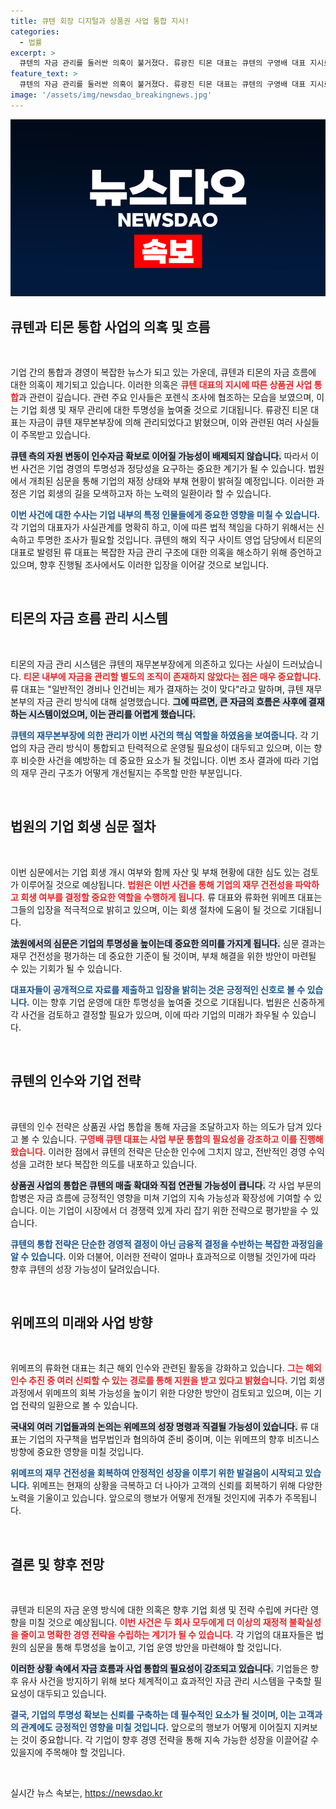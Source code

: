 ```yaml
---
title: 큐텐 회장 디지털과 상품권 사업 통합 지시!
categories:
  - 법률
excerpt: >
  큐텐의 자금 관리를 둘러싼 의혹이 불거졌다. 류광진 티몬 대표는 큐텐의 구영배 대표 지시로 자금을 관리했다고 밝혔고, 이는 미국 위시 인수 자금으로 사용될 가능성을 시사한다. 현 상황은 대규모 판매 대금 미정산 사건과 맞물려 더욱 주목받고 있다.
feature_text: >
  큐텐의 자금 관리를 둘러싼 의혹이 불거졌다. 류광진 티몬 대표는 큐텐의 구영배 대표 지시로 자금을 관리했다고 밝혔고, 이는 미국 위시 인수 자금으로 사용될 가능성을 시사한다. 현 상황은 대규모 판매 대금 미정산 사건과 맞물려 더욱 주목받고 있다.
image: '/assets/img/newsdao_breakingnews.jpg'
---
```


<p><img src="/assets/img/newsdao_breakingnews.jpg" alt="cryptoinkorea 속보" /></p>

<h2 data-ke-size="size26">큐텐과 티몬 통합 사업의 의혹 및 흐름</h2>

<p data-ke-size="size16">&nbsp;</p>

<p>기업 간의 통합과 경영이 복잡한 뉴스가 되고 있는 가운데, 큐텐과 티몬의 자금 흐름에 대한 의혹이 제기되고 있습니다. 이러한 의혹은 <b><span style="color: #ee2323;">큐텐 대표의 지시에 따른 상품권 사업 통합</span></b>과 관련이 깊습니다. 관련 주요 인사들은 포렌식 조사에 협조하는 모습을 보였으며, 이는 기업 회생 및 재무 관리에 대한 투명성을 높여줄 것으로 기대됩니다. 류광진 티몬 대표는 자금이 큐텐 재무본부장에 의해 관리되었다고 밝혔으며, 이와 관련된 여러 사실들이 주목받고 있습니다.</p>

<p><b><span style="background-color: #21538527;">큐텐 측의 자원 변동이 인수자금 확보로 이어질 가능성이 배제되지 않습니다.</span></b> 따라서 이번 사건은 기업 경영의 투명성과 정당성을 요구하는 중요한 계기가 될 수 있습니다. 법원에서 개최된 심문을 통해 기업의 재정 상태와 부채 현황이 밝혀질 예정입니다. 이러한 과정은 기업 회생의 길을 모색하고자 하는 노력의 일환이라 할 수 있습니다. </p>

<p><b><span style="color: #1a5490;">이번 사건에 대한 수사는 기업 내부의 특정 인물들에게 중요한 영향을 미칠 수 있습니다.</span></b> 각 기업의 대표자가 사실관계를 명확히 하고, 이에 따른 법적 책임을 다하기 위해서는 신속하고 투명한 조사가 필요할 것입니다. 큐텐의 해외 직구 사이트 영업 담당에서 티몬의 대표로 발령된 류 대표는 복잡한 자금 관리 구조에 대한 의혹을 해소하기 위해 증언하고 있으며, 향후 진행될 조사에서도 이러한 입장을 이어갈 것으로 보입니다.</p>

<p data-ke-size="size16">&nbsp;</p>

<h2 data-ke-size="size26">티몬의 자금 흐름 관리 시스템</h2>

<p data-ke-size="size16">&nbsp;</p>

<p>티몬의 자금 관리 시스템은 큐텐의 재무본부장에게 의존하고 있다는 사실이 드러났습니다. <b><span style="color: #ee2323;">티몬 내부에 자금을 관리할 별도의 조직이 존재하지 않았다는 점은 매우 중요합니다.</span></b> 류 대표는 "일반적인 경비나 인건비는 제가 결재하는 것이 맞다"라고 말하며, 큐텐 재무본부의 자금 관리 방식에 대해 설명했습니다. <b><span style="background-color: #21538527;">그에 따르면, 큰 자금의 흐름은 사후에 결재하는 시스템이었으며, 이는 관리를 어렵게 했습니다.</span></b></p>

<p><b><span style="color: #1a5490;">큐텐의 재무본부장에 의한 관리가 이번 사건의 핵심 역할을 하였음을 보여줍니다.</span></b> 각 기업의 자금 관리 방식이 통합되고 탄력적으로 운영될 필요성이 대두되고 있으며, 이는 향후 비슷한 사건을 예방하는 데 중요한 요소가 될 것입니다. 이번 조사 결과에 따라 기업의 재무 관리 구조가 어떻게 개선될지는 주목할 만한 부분입니다.</p>

<p data-ke-size="size16">&nbsp;</p>

<h2 data-ke-size="size26">법원의 기업 회생 심문 절차</h2>

<p data-ke-size="size16">&nbsp;</p>

<p>이번 심문에서는 기업 회생 개시 여부와 함께 자산 및 부채 현황에 대한 심도 있는 검토가 이루어질 것으로 예상됩니다. <b><span style="color: #ee2323;">법원은 이번 사건을 통해 기업의 재무 건전성을 파악하고 회생 여부를 결정할 중요한 역할을 수행하게 됩니다.</span></b> 류 대표와 류화현 위메프 대표는 그들의 입장을 적극적으로 밝히고 있으며, 이는 회생 절차에 도움이 될 것으로 기대됩니다.</p>

<p><b><span style="background-color: #21538527;">法원에서의 심문은 기업의 투명성을 높이는데 중요한 의미를 가지게 됩니다.</span></b> 심문 결과는 재무 건전성을 평가하는 데 중요한 기준이 될 것이며, 부채 해결을 위한 방안이 마련될 수 있는 기회가 될 수 있습니다. </p>

<p><b><span style="color: #1a5490;">대표자들이 공개적으로 자료를 제출하고 입장을 밝히는 것은 긍정적인 신호로 볼 수 있습니다.</span></b> 이는 향후 기업 운영에 대한 투명성을 높여줄 것으로 기대됩니다. 법원은 신중하게 각 사건을 검토하고 결정할 필요가 있으며, 이에 따라 기업의 미래가 좌우될 수 있습니다.</p>

<p data-ke-size="size16">&nbsp;</p>

<h2 data-ke-size="size26">큐텐의 인수와 기업 전략</h2>

<p data-ke-size="size16">&nbsp;</p>

<p>큐텐의 인수 전략은 상품권 사업 통합을 통해 자금을 조달하고자 하는 의도가 담겨 있다고 볼 수 있습니다. <b><span style="color: #ee2323;">구영배 큐텐 대표는 사업 부문 통합의 필요성을 강조하고 이를 진행해왔습니다.</span></b> 이러한 점에서 큐텐의 전략은 단순한 인수에 그치지 않고, 전반적인 경영 수익성을 고려한 보다 복잡한 의도를 내포하고 있습니다.</p>

<p><b><span style="background-color: #21538527;">상품권 사업의 통합은 큐텐의 매출 확대와 직접 연관될 가능성이 큽니다.</span></b> 각 사업 부문의 합병은 자금 흐름에 긍정적인 영향을 미쳐 기업의 지속 가능성과 확장성에 기여할 수 있습니다. 이는 기업이 시장에서 더 경쟁력 있게 자리 잡기 위한 전략으로 평가받을 수 있습니다.</p>

<p><b><span style="color: #1a5490;">큐텐의 통합 전략은 단순한 경영적 결정이 아닌 금융적 결정을 수반하는 복잡한 과정임을 알 수 있습니다.</span></b> 이와 더불어, 이러한 전략이 얼마나 효과적으로 이행될 것인가에 따라 향후 큐텐의 성장 가능성이 달려있습니다. </p>

<p data-ke-size="size16">&nbsp;</p>

<h2 data-ke-size="size26">위메프의 미래와 사업 방향</h2>

<p data-ke-size="size16">&nbsp;</p>

<p>위메프의 류화현 대표는 최근 해외 인수와 관련된 활동을 강화하고 있습니다. <b><span style="color: #ee2323;">그는 해외 인수 추진 중 여러 신뢰할 수 있는 경로를 통해 지원을 받고 있다고 밝혔습니다.</span></b> 기업 회생 과정에서 위메프의 회복 가능성을 높이기 위한 다양한 방안이 검토되고 있으며, 이는 기업 전략의 일환으로 볼 수 있습니다.</p>

<p><b><span style="background-color: #21538527;">국내외 여러 기업들과의 논의는 위메프의 성장 명령과 직결될 가능성이 있습니다.</span></b> 류 대표는 기업의 자구책을 법무법인과 협의하여 준비 중이며, 이는 위메프의 향후 비즈니스 방향에 중요한 영향을 미칠 것입니다. </p>

<p><b><span style="color: #1a5490;">위메프의 재무 건전성을 회복하여 안정적인 성장을 이루기 위한 발걸음이 시작되고 있습니다.</span></b> 위메프는 현재의 상황을 극복하고 더 나아가 고객의 신뢰를 회복하기 위해 다양한 노력을 기울이고 있습니다. 앞으로의 행보가 어떻게 전개될 것인지에 귀추가 주목됩니다.</p>

<p data-ke-size="size16">&nbsp;</p>

<h2 data-ke-size="size26">결론 및 향후 전망</h2>

<p data-ke-size="size16">&nbsp;</p>

<p>큐텐과 티몬의 자금 운영 방식에 대한 의혹은 향후 기업 회생 및 전략 수립에 커다란 영향을 미칠 것으로 예상됩니다. <b><span style="color: #ee2323;">이번 사건은 두 회사 모두에게 더 이상의 재정적 불확실성을 줄이고 명확한 경영 전략을 수립하는 계기가 될 수 있습니다.</span></b> 각 기업의 대표자들은 법원의 심문을 통해 투명성을 높이고, 기업 운영 방안을 마련해야 할 것입니다.</p>

<p><b><span style="background-color: #21538527;">이러한 상황 속에서 자금 흐름과 사업 통합의 필요성이 강조되고 있습니다.</span></b> 기업들은 향후 유사 사건을 방지하기 위해 보다 체계적이고 효과적인 자금 관리 시스템을 구축할 필요성이 대두되고 있습니다. </p>

<p><b><span style="color: #1a5490;">결국, 기업의 투명성 확보는 신뢰를 구축하는 데 필수적인 요소가 될 것이며, 이는 고객과의 관계에도 긍정적인 영향을 미칠 것입니다.</span></b> 앞으로의 행보가 어떻게 이어질지 지켜보는 것이 중요합니다. 각 기업이 향후 경영 전략을 통해 지속 가능한 성장을 이끌어갈 수 있을지에 주목해야 할 것입니다. </p>

<p data-ke-size="size16">&nbsp;</p>
실시간 뉴스 속보는, <a href="https://newsdao.kr" rel="dofollow">https://newsdao.kr</a>


